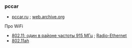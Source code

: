 ### pccar
- [pccar.ru](http://pccar.ru/showthread.php?t=1177) ; [web.archive.org](https://web.archive.org/web/20140820053314/http://pccar.ru/showthread.php?t=1177) 

Про WiFi  
- [802.11: один в районе частоты 915 МГц](https://network.xsp.ru/5_4.php) ; [Radio-Ethernet](https://comptek.ru/box/77)
- [802.11ah](https://aliexpress.ru/item/1005007663836070.html?utm_referrer=https%3A%2F%2Fwww.google.com%2F&sku_id=12000041704536773)
  
